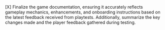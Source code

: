 [X] Finalize the game documentation, ensuring it accurately reflects gameplay mechanics, enhancements, and onboarding instructions based on the latest feedback received from playtests. Additionally, summarize the key changes made and the player feedback gathered during testing.